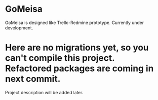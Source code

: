 # GoMeisa

GoMeisa is designed like Trello-Redmine prototype. Currently under development.
 
Here are no migrations yet, so you can't compile this project. Refactored packages are coming in next commit.
=======
Project description will be added later. 
